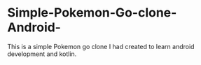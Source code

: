 # Simple-Pokemon-Go-clone-Android-
This is a simple Pokemon go clone I had created to learn android development and kotlin.
